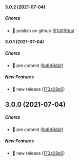 #### 3.0.2 (2021-07-04)

##### Chores

*  🤖 publish on github ([51d0f0ba](https://github.com/miladezzat/query-serialize/commit/51d0f0bab962cce312143e4853c9872ba5ccdad0))

#### 3.0.1 (2021-07-04)

##### Chores

*  🤖 pre commit ([9a848dbf](https://github.com/miladezzat/query-serialize/commit/9a848dbf6bc4ffacd39bc9eb5854f1e3afd5c8ec))

##### New Features

*  🎸 new release ([172a08d0](https://github.com/miladezzat/query-serialize/commit/172a08d0f5af298e608fcb5bdcee3eddd57bc472))

## 3.0.0 (2021-07-04)

##### Chores

*  🤖 pre commit ([9a848dbf](https://github.com/miladezzat/query-serialize/commit/9a848dbf6bc4ffacd39bc9eb5854f1e3afd5c8ec))

##### New Features

*  🎸 new release ([172a08d0](https://github.com/miladezzat/query-serialize/commit/172a08d0f5af298e608fcb5bdcee3eddd57bc472))

